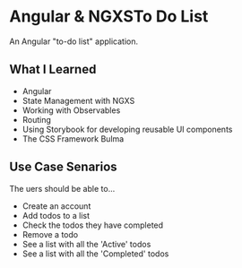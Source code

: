 # Angular & NGXSTo Do List

An Angular "to-do list" application.

## What I Learned

* Angular
* State Management with NGXS
* Working with Observables
* Routing
* Using Storybook for developing reusable UI components
* The CSS Framework Bulma

## Use Case Senarios
The uers should be able to...

* Create an account
* Add todos to a list
* Check the todos they have completed
* Remove a todo
* See a list with all the 'Active' todos
* See a list with all the 'Completed' todos
